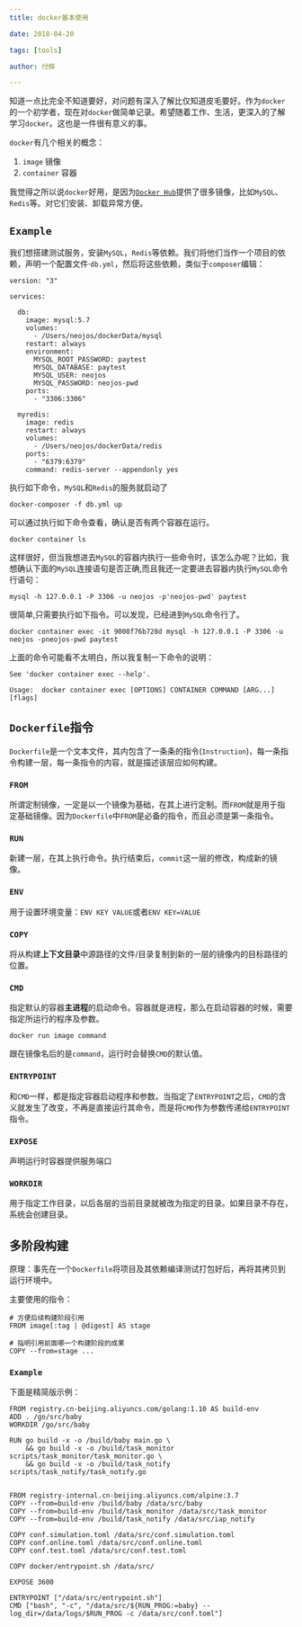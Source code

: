 ```yaml
---
title: docker基本使用

date: 2018-04-20

tags: [tools]

author: 付辉

---
```


知道一点比完全不知道要好，对问题有深入了解比仅知道皮毛要好。作为`docker`的一个初学者，现在对`docker`做简单记录。希望随着工作、生活，更深入的了解学习`docker`。这也是一件很有意义的事。

`docker`有几个相关的概念：

1. `image` 镜像
2. `container` 容器

我觉得之所以说`docker`好用，是因为[`Docker Hub`](https://hub.docker.com/explore/)提供了很多镜像，比如`MySQL`、`Redis`等。对它们安装、卸载异常方便。

## `Example`

我们想搭建测试服务，安装`MySQL`，`Redis`等依赖。我们将他们当作一个项目的依赖，声明一个配置文件·`db.yml`，然后将这些依赖，类似于`composer`编辑：

```
version: "3"

services:

  db:
    image: mysql:5.7
    volumes:
      - /Users/neojos/dockerData/mysql
    restart: always
    environment:
      MYSQL_ROOT_PASSWORD: paytest
      MYSQL_DATABASE: paytest
      MYSQL_USER: neojos
      MYSQL_PASSWORD: neojos-pwd
    ports:
      - "3306:3306"

  myredis:
    image: redis
    restart: always
    volumes:
      - /Users/neojos/dockerData/redis
    ports:
      - "6379:6379"
    command: redis-server --appendonly yes
```

执行如下命令，`MySQL`和`Redis`的服务就启动了
```
docker-composer -f db.yml up
```

可以通过执行如下命令查看，确认是否有两个容器在运行。
```
docker container ls
```

这样很好，但当我想进去`MySQL`的容器内执行一些命令时，该怎么办呢？比如，我想确认下面的`MySQL`连接语句是否正确,而且我还一定要进去容器内执行`MySQL`命令行语句：

```
mysql -h 127.0.0.1 -P 3306 -u neojos -p'neojos-pwd' paytest
```

很简单,只需要执行如下指令。可以发现，已经进到`MySQL`命令行了。

```
docker container exec -it 9008f76b728d mysql -h 127.0.0.1 -P 3306 -u neojos -pneojos-pwd paytest
```

上面的命令可能看不太明白，所以我复制一下命令的说明：

```
See 'docker container exec --help'.

Usage:  docker container exec [OPTIONS] CONTAINER COMMAND [ARG...] [flags]
```

## `Dockerfile`指令

`Dockerfile`是一个文本文件，其内包含了一条条的指令(`Instruction`)，每一条指令构建一层，每一条指令的内容，就是描述该层应如何构建。

### `FROM`

所谓定制镜像，一定是以一个镜像为基础，在其上进行定制。而`FROM`就是用于指定基础镜像。因为`Dockerfile`中`FROM`是必备的指令，而且必须是第一条指令。

### `RUN`

新建一层，在其上执行命令。执行结束后，`commit`这一层的修改，构成新的镜像。

### `ENV`

用于设置环境变量：`ENV KEY VALUE`或者`ENV KEY=VALUE`

### `COPY`

将从构建**上下文目录**中源路径的文件/目录复制到新的一层的镜像内的目标路径的位置。

### `CMD`

指定默认的容器**主进程**的启动命令。容器就是进程，那么在启动容器的时候，需要指定所运行的程序及参数。

```
docker run image command
```
跟在镜像名后的是`command`，运行时会替换`CMD`的默认值。

### `ENTRYPOINT`

和`CMD`一样，都是指定容器启动程序和参数。当指定了`ENTRYPOINT`之后，`CMD`的含义就发生了改变，不再是直接运行其命令，而是将`CMD`作为参数传递给`ENTRYPOINT`指令。

### `EXPOSE`

声明运行时容器提供服务端口

### `WORKDIR`

用于指定工作目录，以后各层的当前目录就被改为指定的目录。如果目录不存在，系统会创建目录。

## 多阶段构建

原理：事先在一个`Dockerfile`将项目及其依赖编译测试打包好后，再将其拷贝到运行环境中。

主要使用的指令：

```
# 方便后续构建阶段引用
FROM image[:tag | @digest] AS stage

# 指明引用前面哪一个构建阶段的成果
COPY --from=stage ...
```

### `Example`
下面是精简版示例：
```
FROM registry.cn-beijing.aliyuncs.com/golang:1.10 AS build-env
ADD . /go/src/baby
WORKDIR /go/src/baby

RUN go build -x -o /build/baby main.go \
    && go build -x -o /build/task_monitor scripts/task_monitor/task_monitor.go \
    && go build -x -o /build/task_notify scripts/task_notify/task_notify.go 


FROM registry-internal.cn-beijing.aliyuncs.com/alpine:3.7
COPY --from=build-env /build/baby /data/src/baby
COPY --from=build-env /build/task_monitor /data/src/task_monitor
COPY --from=build-env /build/task_notify /data/src/iap_notify

COPY conf.simulation.toml /data/src/conf.simulation.toml
COPY conf.online.toml /data/src/conf.online.toml
COPY conf.test.toml /data/src/conf.test.toml

COPY docker/entrypoint.sh /data/src/

EXPOSE 3600

ENTRYPOINT ["/data/src/entrypoint.sh"]
CMD ["bash", "-c", "/data/src/${RUN_PROG:=baby} --log_dir=/data/logs/$RUN_PROG -c /data/src/conf.toml"]
```